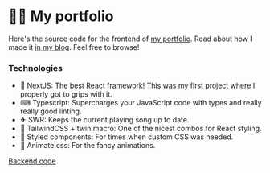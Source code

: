 # 🧑🏻 My portfolio
Here's the source code for the frontend of [my portfolio](https://wyattsell.com). Read about how I made it [in my blog](https://wyattsell.medium.com/the-making-of-my-portfolio-website-5d204b018649). Feel free to browse!

### Technologies
- 🚤 NextJS: The best React framework! This was my first project where I properly got to grips with it.
- ⌨ Typescript: Supercharges your JavaScript code with types and really really good linting.
- ✈ SWR: Keeps the current playing song up to date.
- 🎨 TailwindCSS + twin.macro: One of the nicest combos for React styling.
- 💅 Styled components: For times when custom CSS was needed.
- 🦘 Animate.css: For the fancy animations.


[Backend code](https://github.com/wyatt/portfolio-backend)
